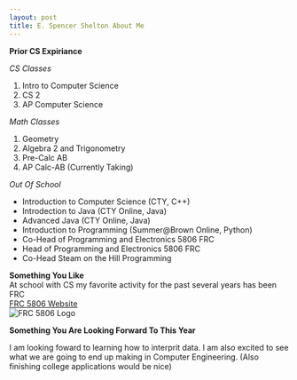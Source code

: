 ```yaml
---
layout: post
title: E. Spencer Shelton About Me
---
```

**Prior CS Expiriance**  

_CS Classes_  
1. Intro to Computer Science  
2. CS 2  
3. AP Computer Science  

_Math Classes_  
1. Geometry  
2. Algebra 2 and Trigonometry  
3. Pre-Calc AB  
4. AP Calc-AB (Currently Taking)  

_Out Of School_  
* Introduction to Computer Science (CTY, C++)  
* Introdection to Java (CTY Online, Java)  
* Advanced Java (CTY Online, Java)  
* Introduction to Programming (Summer@Brown Online, Python)  
* Co-Head of Programming and Electronics 5806 FRC  
* Head of Programming and Electronics 5806 FRC  
* Co-Head Steam on the Hill Programming  

**Something You Like**  
At school with CS my favorite activity for the past several years has been FRC  
[FRC 5806 Website](http://frc5806.org/)  
![FRC 5806 Logo](https://lh3.googleusercontent.com/proxy/MmxlaWQBgx3g-orYBid7D5klhIMUGi1Y4aISf3uoHs7nu6lvyaTP4U_Bh_7piNLnCArVfEAf0w)

**Something You Are Looking Forward To This Year**  

I am looking foward to learning how to interprit data. I am also excited to see what we are going to end up making in Computer Engineering. (Also finishing college applications would be nice)
